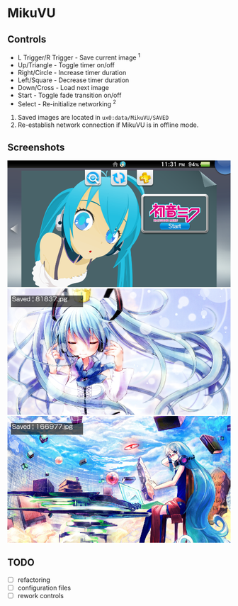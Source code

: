 # MikuVU                          

## Controls
- L Trigger/R Trigger - Save current image <sup>1</sup>
- Up/Triangle - Toggle timer on/off
- Right/Circle - Increase timer duration
- Left/Square - Decrease timer duration
- Down/Cross - Load next image
- Start - Toggle fade transition on/off
- Select - Re-initialize networking <sup>2</sup>

1. Saved images are located in `ux0:data/MikuVU/SAVED`
2. Re-establish network connection if MikuVU is in offline mode.

## Screenshots
![LiveArea](https://raw.githubusercontent.com/Avellea/Avellea.github.io/refs/heads/master/images/f967effde566784ed5a07f2b220b463abd0c3a1d21ec0a70c94c5875da88479f.png)
![1](https://raw.githubusercontent.com/Avellea/Avellea.github.io/refs/heads/master/images/e043ef8e8bdfb8858f89b19f9bc6a5abca86039ed25fe663cee986c3aeb0d3a7.png)
![2](https://raw.githubusercontent.com/Avellea/Avellea.github.io/refs/heads/master/images/78500277b3c3ccdd2096a479af38a71d1a94b704ad4436df1f74b8c197324c70.png)

## TODO
- [ ] refactoring
- [ ] configuration files
- [ ] rework controls
